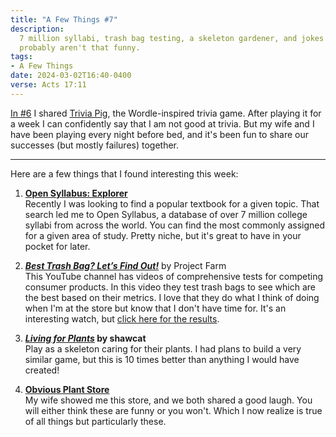 ```yaml
---
title: "A Few Things #7"
description:
  7 million syllabi, trash bag testing, a skeleton gardener, and jokes that
  probably aren't that funny.
tags:
- A Few Things
date: 2024-03-02T16:40-0400
verse: Acts 17:11
---
```


[In #6](/articles/a-few-things-6) I shared [Trivia Pig](https://triviapig.com/),
the Wordle-inspired trivia game. After playing it for a week I can confidently
say that I am not good at trivia. But my wife and I have been playing every
night before bed, and it's been fun to share our successes (but mostly failures)
together.

---

Here are a few things that I found interesting this week:

1. **[Open Syllabus: Explorer](https://explorer.opensyllabus.org/)**<br/>Recently
   I was looking to find a popular textbook for a given topic. That search led
   me to Open Syllabus, a database of over 7 million college syllabi from across
   the world. You can find the most commonly assigned for a given area of study.
   Pretty niche, but it's great to have in your pocket for later.

2. **[_Best Trash Bag? Let’s Find Out!_](https://www.youtube.com/watch?v=uw9SMpywYHY)**
   by Project Farm<br/>This YouTube channel has videos of comprehensive tests
   for competing consumer products. In this video they test trash bags to see
   which are the best based on their metrics. I love that they do what I think
   of doing when I'm at the store but know that I don't have time for. It's an
   interesting watch, but
   [click here for the results](https://youtu.be/uw9SMpywYHY?&t=1360).

3. **[_Living for Plants_](https://shawcat.itch.io/living-for-plants) by
   shawcat**<br/>Play as a skeleton caring for their plants. I had plans to
   build a very similar game, but this is 10 times better than anything I would
   have created!

4. **[Obvious Plant Store](https://obviousplant.com/)**<br/>My wife showed me
   this store, and we both shared a good laugh. You will either think these are
   funny or you won't. Which I now realize is true of all things but
   particularly these.
